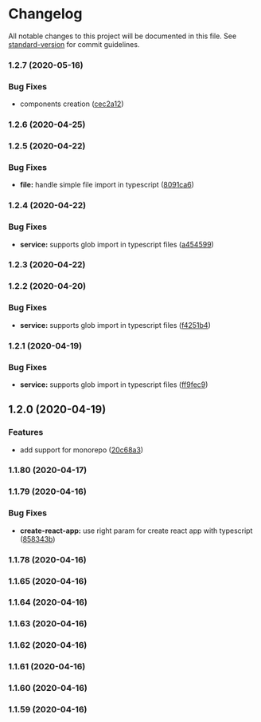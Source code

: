 # Changelog

All notable changes to this project will be documented in this file. See [standard-version](https://github.com/conventional-changelog/standard-version) for commit guidelines.

### 1.2.7 (2020-05-16)


### Bug Fixes

* components creation ([cec2a12](https://github.com/reactionable/reactionable-cli/commit/cec2a12713224c6a76d393457d23020c388574b2))

### 1.2.6 (2020-04-25)

### 1.2.5 (2020-04-22)


### Bug Fixes

* **file:** handle simple file import in typescript ([8091ca6](https://github.com/reactionable/reactionable-cli/commit/8091ca6d38637adc895b179768551a0e0dee9138))

### 1.2.4 (2020-04-22)


### Bug Fixes

* **service:** supports glob import in typescript files ([a454599](https://github.com/reactionable/reactionable-cli/commit/a4545995c1bc6a81e22edd765db7a89ad612eed2))

### 1.2.3 (2020-04-22)

### 1.2.2 (2020-04-20)


### Bug Fixes

* **service:** supports glob import in typescript files ([f4251b4](https://github.com/reactionable/reactionable-cli/commit/f4251b4f8114e238f47e74ec94a354ff09601bee))

### 1.2.1 (2020-04-19)


### Bug Fixes

* **service:** supports glob import in typescript files ([ff9fec9](https://github.com/reactionable/reactionable-cli/commit/ff9fec998352d210a7550619241e1a0b684bccef))

## 1.2.0 (2020-04-19)


### Features

* add support for monorepo ([20c68a3](https://github.com/reactionable/reactionable-cli/commit/20c68a3a1fd796e6695c200fa74c1a0e90ec55cc))

### 1.1.80 (2020-04-17)

### 1.1.79 (2020-04-16)


### Bug Fixes

* **create-react-app:** use right param for create react app with typescript ([858343b](https://github.com/reactionable/reactionable-cli/commit/858343b5b61b0785877a4de36f599bae76bbf83a))

### 1.1.78 (2020-04-16)

### 1.1.65 (2020-04-16)

### 1.1.64 (2020-04-16)

### 1.1.63 (2020-04-16)

### 1.1.62 (2020-04-16)

### 1.1.61 (2020-04-16)

### 1.1.60 (2020-04-16)

### 1.1.59 (2020-04-16)
